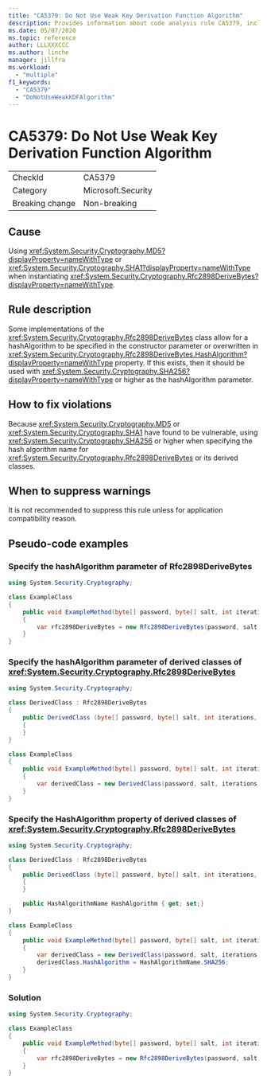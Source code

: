 ```yaml
---
title: "CA5379: Do Not Use Weak Key Derivation Function Algorithm"
description: Provides information about code analysis rule CA5379, including causes, how to fix violations, and when to suppress it.
ms.date: 05/07/2020
ms.topic: reference
author: LLLXXXCCC
ms.author: linche
manager: jillfra
ms.workload:
  - "multiple"
f1_keywords:
  - "CA5379"
  - "DoNotUseWeakKDFAlgorithm"
---
```

# CA5379: Do Not Use Weak Key Derivation Function Algorithm

|||
|-|-|
|CheckId|CA5379|
|Category|Microsoft.Security|
|Breaking change|Non-breaking|

## Cause

Using <xref:System.Security.Cryptography.MD5?displayProperty=nameWithType> or <xref:System.Security.Cryptography.SHA1?displayProperty=nameWithType> when instantiating <xref:System.Security.Cryptography.Rfc2898DeriveBytes?displayProperty=nameWithType>.

## Rule description

Some implementations of the <xref:System.Security.Cryptography.Rfc2898DeriveBytes> class allow for a hashAlgorithm to be specified in the constructor parameter or overwritten in <xref:System.Security.Cryptography.Rfc2898DeriveBytes.HashAlgorithm?displayProperty=nameWithType> property. If this exists, then it should be used with <xref:System.Security.Cryptography.SHA256?displayProperty=nameWithType> or higher as the hashAlgorithm parameter.

## How to fix violations

Because <xref:System.Security.Cryptography.MD5> or <xref:System.Security.Cryptography.SHA1> have found to be vulnerable, using <xref:System.Security.Cryptography.SHA256> or higher when specifying the hash algorithm name for <xref:System.Security.Cryptography.Rfc2898DeriveBytes> or its derived classes.

## When to suppress warnings

It is not recommended to suppress this rule unless for application compatibility reason.

## Pseudo-code examples

### Specify the hashAlgorithm parameter of Rfc2898DeriveBytes

```csharp
using System.Security.Cryptography;

class ExampleClass
{
    public void ExampleMethod(byte[] password, byte[] salt, int iterations, HashAlgorithmName hashAlgorithm)
    {
        var rfc2898DeriveBytes = new Rfc2898DeriveBytes(password, salt, iterations, HashAlgorithmName.MD5);
    }
}

```

### Specify the hashAlgorithm parameter of derived classes of <xref:System.Security.Cryptography.Rfc2898DeriveBytes>

```csharp
using System.Security.Cryptography;

class DerivedClass : Rfc2898DeriveBytes
{
    public DerivedClass (byte[] password, byte[] salt, int iterations, HashAlgorithmName hashAlgorithm) : base(password, salt, iterations, hashAlgorithm)
    {
    }
}

class ExampleClass
{
    public void ExampleMethod(byte[] password, byte[] salt, int iterations, HashAlgorithmName hashAlgorithm)
    {
        var derivedClass = new DerivedClass(password, salt, iterations, HashAlgorithmName.MD5);
    }
}

```

### Specify the HashAlgorithm property of derived classes of <xref:System.Security.Cryptography.Rfc2898DeriveBytes>

```csharp
using System.Security.Cryptography;

class DerivedClass : Rfc2898DeriveBytes
{
    public DerivedClass (byte[] password, byte[] salt, int iterations, HashAlgorithmName hashAlgorithm) : base(password, salt, iterations, hashAlgorithm)
    {
    }

    public HashAlgorithmName HashAlgorithm { get; set;}
}

class ExampleClass
{
    public void ExampleMethod(byte[] password, byte[] salt, int iterations, HashAlgorithmName hashAlgorithm)
    {
        var derivedClass = new DerivedClass(password, salt, iterations, HashAlgorithmName.MD5);
        derivedClass.HashAlgorithm = HashAlgorithmName.SHA256;
    }
}
```

### Solution

```csharp
using System.Security.Cryptography;

class ExampleClass
{
    public void ExampleMethod(byte[] password, byte[] salt, int iterations, HashAlgorithmName hashAlgorithm)
    {
        var rfc2898DeriveBytes = new Rfc2898DeriveBytes(password, salt, iterations, HashAlgorithmName.SHA256);
    }
}
```
